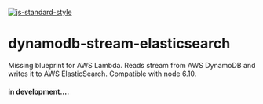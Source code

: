 [![js-standard-style](https://img.shields.io/badge/code%20style-standard-brightgreen.svg)](http://standardjs.com)

# dynamodb-stream-elasticsearch
Missing blueprint for AWS Lambda. Reads stream from AWS DynamoDB and writes it to AWS ElasticSearch.
Compatible with node 6.10.


#### in development....